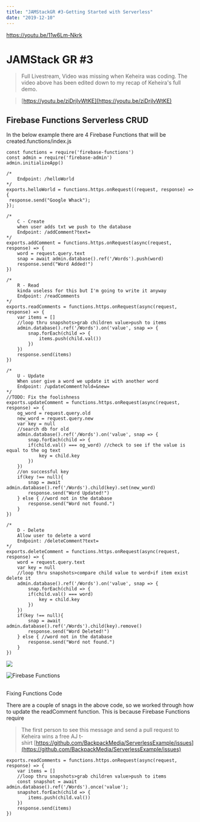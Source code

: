```yaml
---
title: "JAMStackGR #3-Getting Started with Serverless"
date: "2019-12-10"
---
```


https://youtu.be/11w6Lm-Nkrk

# JAMStack GR #3

> Full Livestream, Video was missing when Keheira was coding. The video above has been edited down to my recap of Keheira's full demo.

> [https://youtu.be/ziDrjlvWtKE](https://youtu.be/ziDrjlvWtKE)

## Firebase Functions Serverless CRUD[](https://codingcat.dev/blog/jamstackgr-3-getting-started-with-serverless#firebase-functions-serverless-crud)

In the below example there are 4 Firebase Functions that will be created.functions/index.js

```
const functions = require('firebase-functions')
const admin = require('firebase-admin')
admin.initializeApp()

/*
    Endpoint: /helloWorld
*/
exports.helloWorld = functions.https.onRequest((request, response) => {
 response.send("Google Whack");
});

/*
    C - Create
    when user adds txt we push to the database
    Endpoint: /addComment?text=
*/
exports.addComment = functions.https.onRequest(async(request, response) => {
    word = request.query.text
    snap = await admin.database().ref('/Words').push(word)
    response.send("Word Added!")
})

/*
    R - Read
    kinda useless for this but I'm going to write it anyway
    Endpoint: /readComments
*/
exports.readComments = functions.https.onRequest(async(request, response) => {
    var items = []
    //loop thru snapshots>grab children value>push to items
    admin.database().ref('/Words').on('value', snap => {
        snap.forEach(child => {
            items.push(child.val())
        })
    })
    response.send(items)
})

/*
    U - Update
    When user give a word we update it with another word
    Endpoint: /updateComment?old=&new=
*/
//TODO: Fix the foolishness
exports.updateComment = functions.https.onRequest(async(request, response) => {
    og_word = request.query.old
    new_word = request.query.new
    var key = null
    //search db for old
    admin.database().ref('/Words').on('value', snap => {
        snap.forEach(child => {
        if(child.val() === og_word) //check to see if the value is equal to the og text
            key = child.key
        })
    })
    //on successful key
    if(key !== null){
        snap = await admin.database().ref('/Words').child(key).set(new_word)
        response.send("Word Updated!")
    } else { //word not in the database
        response.send("Word not found.")
    }
})

/*
    D - Delete
    Allow user to delete a word
    Endpoint: /deleteComment?text=
*/
exports.deleteComment = functions.https.onRequest(async(request, response) => {
    word = request.query.text
    var key = null
    //loop thru snapshots>compare child value to word>if item exist delete it
    admin.database().ref('/Words').on('value', snap => {
        snap.forEach(child => {
        if(child.val() === word)
            key = child.key
        })
    })
    if(key !== null){
        snap = await admin.database().ref('/Words').child(key).remove()
        response.send("Word Deleted!")
    } else { //word not in the database
        response.send("Word not found.")
    }
})
```

![](https://res.cloudinary.com/ajonp/image/upload/v1600711272/codingcat.dev/image_823dd158.png)

![Firebase Functions](https://res.cloudinary.com/ajonp/image/upload/f_auto,q_auto/ajonp-ajonp-com/blog/Screen_Shot_2019-12-10_at_10.52.30_PM.png)

##

Fixing Functions Code[](https://codingcat.dev/blog/jamstackgr-3-getting-started-with-serverless#)

There are a couple of snags in the above code, so we worked through how to update the readComment function. This is because Firebase Functions require

> The first person to see this message and send a pull request to Keheira wins a free AJ t-shirt [https://github.com/BackpackMedia/ServerlessExample/issues](https://github.com/BackpackMedia/ServerlessExample/issues)

```
exports.readComments = functions.https.onRequest(async(request, response) => {
    var items = []
    //loop thru snapshots>grab children value>push to items
    const snapshot = await admin.database().ref('/Words').once('value');
    snapshot.forEach(child => {
        items.push(child.val())
    })
    response.send(items)
})
```
